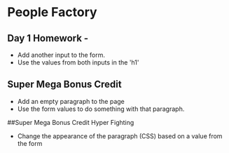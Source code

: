 # People Factory

## Day 1 Homework - 
* Add another input to the form.
* Use the values from both inputs in the 'h1'

## Super Mega Bonus Credit
* Add an empty paragraph to the page
* Use the form values to do something with that paragraph.

##Super Mega Bonus Credit Hyper Fighting
* Change the appearance of the paragraph (CSS) based on a value from the form